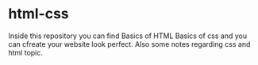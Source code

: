 # html-css
Inside this repository you can find 
Basics of HTML
Basics of css
and you can cfreate your website look perfect.
Also some notes regarding css and html topic.
